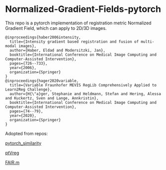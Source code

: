 # Normalized-Gradient-Fields-pytorch
This repo is a pytorch implementation of registration metric Normalized Gradient Field, which can apply to 2D/3D images.

```
@inproceedings{haber2006intensity,
  title={Intensity gradient based registration and fusion of multi-modal images},
  author={Haber, Eldad and Modersitzki, Jan},
  booktitle={International Conference on Medical Image Computing and Computer-Assisted Intervention},
  pages={726--733},
  year={2006},
  organization={Springer}
} 
@inproceedings{hager2020variable,
  title={Variable Fraunhofer MEVIS RegLib Comprehensively Applied to Learn2Reg Challenge},
  author={H{\"a}ger, Stephanie and Heldmann, Stefan and Hering, Alessa and Kuckertz, Sven and Lange, Annkristin},
  booktitle={International Conference on Medical Image Computing and Computer-Assisted Intervention},
  pages={74--79},
  year={2020},
  organization={Springer}
}
```
Adopted from repos:

[pytorch_similarity](https://github.com/yuta-hi/pytorch_similarity/blob/master/torch_similarity/modules/gradient_correlation.py)

[ptVreg](https://github.com/visva89/pTVreg/blob/master/mutils/My/image_metrics/metric_ngf.m)

[FAIR.m](https://github.com/C4IR/FAIR.m/blob/master/kernel/distances/NGFdot.m)
